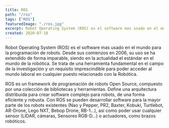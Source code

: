```yaml
---
title: ROS
path: "/ros"
tags: ["ROS"]
featuredImage: "./ros.jpg"
excerpt: Robot Operating System (ROS) es el software mas usado en el mundo para la programación de robots. Desde sus comienzos en 2006, su uso se ha extendido de forma imparable, siendo en la actualidad el estándar en el mundo de la robótica
created: 2020-07-10
---
```


Robot Operating System (ROS) es el software mas usado en el mundo para la programación de robots. Desde sus comienzos en 2006, su uso se ha extendido de forma imparable, siendo en la actualidad el estándar en el mundo de la robótica. Se trata de una herramienta fundamental en el campo de la investigación y un requisito imprescindible para poder acceder al mundo laboral en cualquier puesto relacionado con la Robótica.

ROS es un framework de programación de robots Open Source, compuesto por una colección de bibliotecas y herramientas. Define una arquitectura distribuida para crear software complejo para robots, de una forma eficiente y robusta. Con ROS se pueden desarrollar software para la mayor parte de los robots existentes (Nao y Pepper, PR2, Baxter, Kobuki, Turtlebot, AR-Drone, Lego NXT, Bebop Drone, RB-1…), así como poder usar cualquier sensor (LIDAR, cámaras, Sensores RGB-D…) o actuadores, como brazos robóticos.
